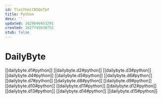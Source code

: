```yaml
---
id: TloiYhmlCN5QxTpf
title: Python
desc: ''
updated: 1629046453291
created: 1627745030752
stub: false
---
```


# DailyByte
[[dailybyte.d1#python]]
[[dailybyte.d2#python]]
[[dailybyte.d3#python]]
[[dailybyte.d4#python]]
[[dailybyte.d5#python]]
[[dailybyte.d6#python]]
[[dailybyte.d7#python]]
[[dailybyte.d8#python]]
[[dailybyte.d9#python]]
[[dailybyte.d10#python]]
[[dailybyte.d11#python]]
[[dailybyte.d12#python]]
[[dailybyte.d13#python]]
[[dailybyte.d14#python]]
[[dailybyte.d15#python]]
